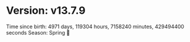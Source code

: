 # Version: v13.7.9
Time since birth: 4971 days, 119304 hours, 7158240 minutes, 429494400 seconds
Season: Spring 🌸
